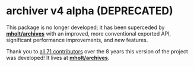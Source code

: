 # archiver v4 alpha (DEPRECATED)

This package is no longer developed; it has been superceded by **[mholt/archives](https://github.com/mholt/archives)** with an improved, more conventional exported API, significant performance improvements, and new features.


Thank you to [all 71 contributors](https://github.com/mholt/archiver/graphs/contributors) over the 8 years this version of the project was developed! It lives at **[mholt/archives](https://github.com/mholt/archives)**.
